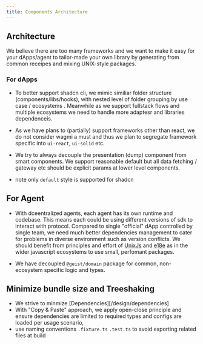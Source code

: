 ```yaml
---
title: Components Architecture
---
```



## Architecture

We believe there are too many frameworks and we want to make it easy for your dApps/agent to tailor-made your own library by generating from common receipes and mixing UNIX-style packages.

### For dApps

- To better support shadcn cli, we mimic similiar folder structure (components/libs/hooks), with nested level of folder grouping by use case / ecosystems . Meanwhile as we support fullstack flows and multiple ecosystems we need to handle more adaptesr and libraries dependenceis. 
- As we have plans to (partially) support frameworks other than react, we do not consider wagmi a must and thus we plan to segregate framework specific into `ui-react`, `ui-solid` etc. 

- We try to always decouple the presentation (dump) component from smart components. We support reasonable default but all data fetching / gateway etc should be explicit params at lower level components. 

- note only `default` style is supported for shadcn

## For Agent
- With dceentralized agents, each agent has its own runtime and codebase. This means each could be using different versions of sdk to interact with protocol. Compared to single "official" dApp controlled by single team, we need much better dependencies management to cater for problems in diverse environment such as version conflicts. We should benefit from principles and effort of [UnixJs](https://unjs.io/) and [e18e](https://e18e.dev/) as in the wider javascript ecosystems to use small, perfomant packages.


- We have decoupled `@geist/domain` package for common, non-ecosystem specific logic and types.



## Minimize bundle size and Treeshaking 
- We strive to minmize [Dependencies][/design/dependencies]
- With "Copy & Paste" approach, we apply open-close principle and ensure dependencies are limited to required types and configs are loaded per usage scenario, 
- use naming conventions `.fixture.ts` `.test.ts` to avoid exporting related files at build 

